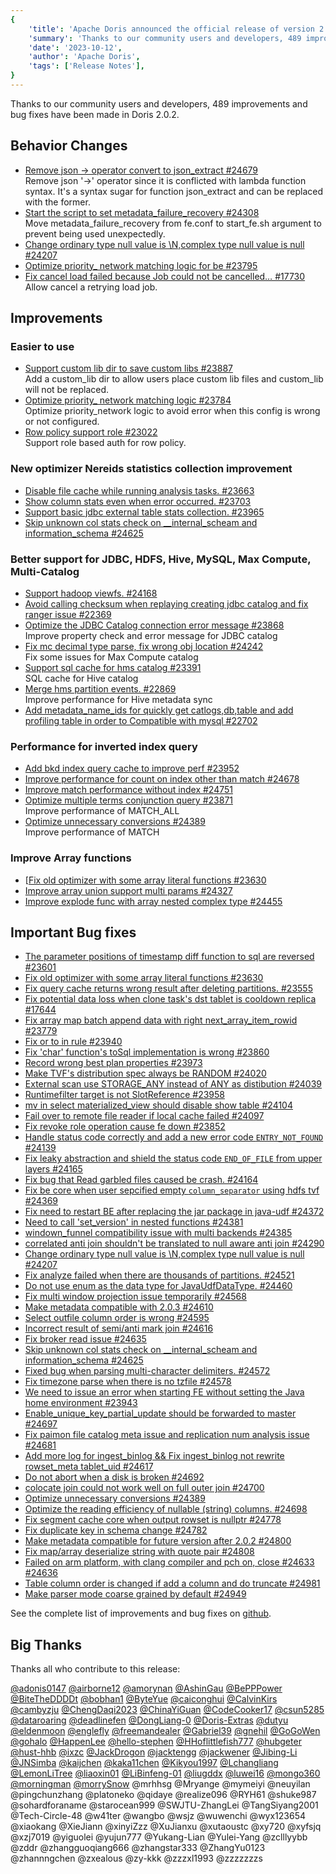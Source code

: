 ```yaml
---
{
    'title': 'Apache Doris announced the official release of version 2.0.2',
    'summary': 'Thanks to our community users and developers, 489 improvements and bug fixes have been made in Doris 2.0.2.',
    'date': '2023-10-12',
    'author': 'Apache Doris',
    'tags': ['Release Notes'],
}
---
```


<!--
Licensed to the Apache Software Foundation (ASF) under one
or more contributor license agreements.  See the NOTICE file
distributed with this work for additional information
regarding copyright ownership.  The ASF licenses this file
to you under the Apache License, Version 2.0 (the
"License"); you may not use this file except in compliance
with the License.  You may obtain a copy of the License at

  http://www.apache.org/licenses/LICENSE-2.0

Unless required by applicable law or agreed to in writing,
software distributed under the License is distributed on an
"AS IS" BASIS, WITHOUT WARRANTIES OR CONDITIONS OF ANY
KIND, either express or implied.  See the License for the
specific language governing permissions and limitations
under the License.
-->

Thanks to our community users and developers, 489 improvements and bug fixes have been made in Doris 2.0.2.

## Behavior Changes

- [Remove json -> operator convert to json_extract #24679](https://github.com/apache/doris/pull/24679) <br>
  Remove json '->' operator since it is conflicted with lambda function syntax. It's a syntax sugar for function json_extract and can be replaced with the former.
- [Start the script to set metadata_failure_recovery #24308](https://github.com/apache/doris/pull/24308) <br>
  Move metadata_failure_recovery from fe.conf to start_fe.sh argument to prevent being used unexpectedly.
- [Change ordinary type null value is \N,complex type null value is null #24207](https://github.com/apache/doris/pull/24207)
- [Optimize priority_ network matching logic for be #23795](https://github.com/apache/doris/pull/23795)
- [Fix cancel load failed because Job could not be cancelled… #17730](https://github.com/apache/doris/pull/17730) <br>
  Allow cancel a retrying load job.

## Improvements

### Easier to use

- [Support custom lib dir to save custom libs #23887](https://github.com/apache/doris/pull/23887) <br>
  Add a custom_lib dir to allow users place custom lib files and custom_lib will not be replaced.
- [Optimize priority_ network matching logic #23784](https://github.com/apache/doris/pull/23784) <br>
  Optimize priority_network logic to avoid error when this config is wrong or not configured.
- [Row policy support role #23022](https://github.com/apache/doris/pull/23022) <br>
  Support role based auth for row policy.

### New optimizer Nereids statistics collection improvement

- [Disable file cache while running analysis tasks. #23663](https://github.com/apache/doris/pull/23663)
- [Show column stats even when error occurred. #23703](https://github.com/apache/doris/pull/23703)
- [Support basic jdbc external table stats collection. #23965](https://github.com/apache/doris/pull/23965)
- [Skip unknown col stats check on __internal_scheam and information_schema #24625](https://github.com/apache/doris/pull/24625)

### Better support for JDBC, HDFS, Hive, MySQL, Max Compute, Multi-Catalog

- [Support hadoop viewfs. #24168](https://github.com/apache/doris/pull/24168)
- [Avoid calling checksum when replaying creating jdbc catalog and fix ranger issue #22369](https://github.com/apache/doris/pull/22369)
- [Optimize the JDBC Catalog connection error message #23868](https://github.com/apache/doris/pull/23868) <br>
  Improve property check and error message for JDBC catalog
- [Fix mc decimal type parse, fix wrong obj location #24242](https://github.com/apache/doris/pull/24242) <br>
  Fix some issues for Max Compute catalog
- [Support sql cache for hms catalog #23391](https://github.com/apache/doris/pull/23391) <br>
  SQL cache for Hive catalog
- [Merge hms partition events. #22869](https://github.com/apache/doris/pull/22869) <br>
  Improve performance for Hive metadata sync
- [Add metadata_name_ids for quickly get catlogs,db,table and add profiling table in order to Compatible with mysql #22702](https://github.com/apache/doris/pull/22702)

### Performance for inverted index query

- [Add bkd index query cache to improve perf #23952](https://github.com/apache/doris/pull/23952)
- [Improve performance for count on index other than match #24678](https://github.com/apache/doris/pull/24678)
- [Improve match performance without index #24751](https://github.com/apache/doris/pull/24751)
- [Optimize multiple terms conjunction query #23871](https://github.com/apache/doris/pull/23871) <br> Improve performance of MATCH_ALL
- [Optimize unnecessary conversions #24389](https://github.com/apache/doris/pull/24389) <br> Improve performance of MATCH

### Improve Array functions

- [[Fix old optimizer with some array literal functions #23630](https://github.com/apache/doris/pull/23630)
- [Improve array union support multi params #24327](https://github.com/apache/doris/pull/24327)
- [Improve explode func with array nested complex type #24455](https://github.com/apache/doris/pull/24455)

## Important Bug fixes

- [The parameter positions of timestamp diff function to sql are reversed #23601](https://github.com/apache/doris/pull/23601)
- [Fix old optimizer with some array literal functions #23630](https://github.com/apache/doris/pull/23630)
- [Fix query cache returns wrong result after deleting partitions. #23555](https://github.com/apache/doris/pull/23555)
- [Fix potential data loss when clone task's dst tablet is cooldown replica #17644](https://github.com/apache/doris/pull/17644)
- [Fix array map batch append data with right next_array_item_rowid #23779](https://github.com/apache/doris/pull/23779)
- [Fix or to in rule #23940](https://github.com/apache/doris/pull/23940)
- [Fix 'char' function's toSql implementation is wrong #23860](https://github.com/apache/doris/pull/23860)
- [Record wrong best plan properties #23973](https://github.com/apache/doris/pull/23973)
- [Make TVF's distribution spec always be RANDOM #24020](https://github.com/apache/doris/pull/24020)
- [External scan use STORAGE_ANY instead of ANY as distibution #24039](https://github.com/apache/doris/pull/24039)
- [Runtimefilter target is not SlotReference #23958](https://github.com/apache/doris/pull/23958)
- [mv in select materialized_view should disable show table #24104](https://github.com/apache/doris/pull/24104)
- [Fail over to remote file reader if local cache failed #24097](https://github.com/apache/doris/pull/24097)
- [Fix revoke role operation cause fe down #23852](https://github.com/apache/doris/pull/23852)
- [Handle status code correctly and add a new error code `ENTRY_NOT_FOUND` #24139](https://github.com/apache/doris/pull/24139)
- [Fix leaky abstraction and shield the status code `END_OF_FILE` from upper layers #24165](https://github.com/apache/doris/pull/24165)
- [Fix bug that Read garbled files caused be crash. #24164](https://github.com/apache/doris/pull/24164)
- [Fix be core when user sepcified empty `column_separator` using hdfs tvf #24369](https://github.com/apache/doris/pull/24369)
- [Fix need to restart BE after replacing the jar package in java-udf #24372](https://github.com/apache/doris/pull/24372)
- [Need to call 'set_version' in nested functions #24381](https://github.com/apache/doris/pull/24381)
- [windown_funnel compatibility issue with multi backends #24385](https://github.com/apache/doris/pull/24385)
- [correlated anti join shouldn't be translated to null aware anti join #24290](https://github.com/apache/doris/pull/24290)
- [Change ordinary type null value is \N,complex type null value is null #24207](https://github.com/apache/doris/pull/24207)
- [Fix analyze failed when there are thousands of partitions. #24521](https://github.com/apache/doris/pull/24521)
- [Do not use enum as the data type for JavaUdfDataType. #24460](https://github.com/apache/doris/pull/24460)
- [Fix multi window projection issue temporarily #24568](https://github.com/apache/doris/pull/24568)
- [Make metadata compatible with 2.0.3 #24610](https://github.com/apache/doris/pull/24610)
- [Select outfile column order is wrong #24595](https://github.com/apache/doris/pull/24595)
- [Incorrect result of semi/anti mark join #24616](https://github.com/apache/doris/pull/24616)
- [Fix broker read issue #24635](https://github.com/apache/doris/pull/24635)
- [Skip unknown col stats check on __internal_scheam and information_schema #24625](https://github.com/apache/doris/pull/24625)
- [Fixed bug when parsing multi-character delimiters. #24572](https://github.com/apache/doris/pull/24572)
- [Fix timezone parse when there is no tzfile #24578](https://github.com/apache/doris/pull/24578)
- [We need to issue an error when starting FE without setting the Java home environment #23943](https://github.com/apache/doris/pull/23943)
- [Enable_unique_key_partial_update should be forwarded to master #24697](https://github.com/apache/doris/pull/24697)
- [Fix paimon file catalog meta issue and replication num analysis issue #24681](https://github.com/apache/doris/pull/24681)
- [Add more log for ingest_binlog && Fix ingest_binlog not rewrite rowset_meta tablet_uid #24617](https://github.com/apache/doris/pull/24617)
- [Do not abort when a disk is broken #24692](https://github.com/apache/doris/pull/24692)
- [colocate join could not work well on full outer join #24700](https://github.com/apache/doris/pull/24700)
- [Optimize unnecessary conversions #24389](https://github.com/apache/doris/pull/24389)
- [Optimize the reading efficiency of nullable (string) columns. #24698](https://github.com/apache/doris/pull/24698)
- [Fix segment cache core when output rowset is nullptr #24778](https://github.com/apache/doris/pull/24778)
- [Fix duplicate key in schema change #24782](https://github.com/apache/doris/pull/24782)
- [Make metadata compatible for future version after 2.0.2 #24800](https://github.com/apache/doris/pull/24800)
- [Fix map/array deserialize string with quote pair #24808](https://github.com/apache/doris/pull/24808)
- [Failed on arm platform, with clang compiler and pch on, close #24633 #24636](https://github.com/apache/doris/pull/24636)
- [Table column order is changed if add a column and do truncate #24981](https://github.com/apache/doris/pull/24981)
- [Make parser mode coarse grained by default #24949](https://github.com/apache/doris/pull/24949)

See the complete list of improvements and bug fixes on [github](https://github.com/apache/doris/issues?q=label%3Adev%2F2.0.2-merged+is%3Aclosed).

## Big Thanks

Thanks all who contribute to this release:

[@adonis0147](https://github.com/adonis0147) [@airborne12](https://github.com/airborne12) [@amorynan](https://github.com/amorynan) [@AshinGau](https://github.com/AshinGau) [@BePPPower](https://github.com/BePPPower) [@BiteTheDDDDt](https://github.com/BiteTheDDDDt) [@bobhan1](https://github.com/bobhan1) [@ByteYue](https://github.com/ByteYue) [@caiconghui](https://github.com/caiconghui) [@CalvinKirs](https://github.com/CalvinKirs) [@cambyzju](https://github.com/cambyzju) [@ChengDaqi2023](https://github.com/ChengDaqi2023) [@ChinaYiGuan](https://github.com/ChinaYiGuan) [@CodeCooker17](https://github.com/CodeCooker17) [@csun5285](https://github.com/csun5285) [@dataroaring](https://github.com/dataroaring) [@deadlinefen](https://github.com/deadlinefen) [@DongLiang-0](https://github.com/DongLiang-0) [@Doris-Extras](https://github.com/Doris-Extras) [@dutyu](https://github.com/dutyu) [@eldenmoon](https://github.com/eldenmoon) [@englefly](https://github.com/englefly) [@freemandealer](https://github.com/freemandealer) [@Gabriel39](https://github.com/Gabriel39) [@gnehil](https://github.com/gnehil) [@GoGoWen](https://github.com/GoGoWen) [@gohalo](https://github.com/gohalo) [@HappenLee](https://github.com/HappenLee) [@hello-stephen](https://github.com/hello-stephen) [@HHoflittlefish777](https://github.com/HHoflittlefish777) [@hubgeter](https://github.com/hubgeter) [@hust-hhb](https://github.com/hust-hhb) [@ixzc](https://github.com/ixzc) [@JackDrogon](https://github.com/JackDrogon) [@jacktengg](https://github.com/jacktengg) [@jackwener](https://github.com/jackwener) [@Jibing-Li](https://github.com/Jibing-Li) [@JNSimba](https://github.com/JNSimba) [@kaijchen](https://github.com/kaijchen) [@kaka11chen](https://github.com/kaka11chen) [@Kikyou1997](https://github.com/Kikyou1997) [@Lchangliang](https://github.com/Lchangliang) [@LemonLiTree](https://github.com/LemonLiTree) [@liaoxin01](https://github.com/liaoxin01) [@LiBinfeng-01](https://github.com/LiBinfeng-01) [@liugddx](https://github.com/liugddx) [@luwei16](https://github.com/luwei16) [@mongo360](https://github.com/mongo360) [@morningman](https://github.com/morningman) [@morrySnow](https://github.com/morrySnow) @mrhhsg @Mryange @mymeiyi @neuyilan @pingchunzhang @platoneko @qidaye @realize096 @RYH61 @shuke987 @sohardforaname @starocean999 @SWJTU-ZhangLei @TangSiyang2001 @Tech-Circle-48 @w41ter @wangbo @wsjz @wuwenchi @wyx123654 @xiaokang @XieJiann @xinyiZzz @XuJianxu @xutaoustc @xy720 @xyfsjq @xzj7019 @yiguolei @yujun777 @Yukang-Lian @Yulei-Yang @zclllyybb @zddr @zhangguoqiang666 @zhangstar333 @ZhangYu0123 @zhannngchen @zxealous @zy-kkk @zzzxl1993 @zzzzzzzs
